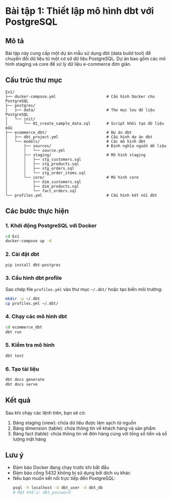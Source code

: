 # Bài tập 1: Thiết lập mô hình dbt với PostgreSQL

## Mô tả
Bài tập này cung cấp một dự án mẫu sử dụng dbt (data build tool) để chuyển đổi dữ liệu từ một cơ sở dữ liệu PostgreSQL. Dự án bao gồm các mô hình staging và core để xử lý dữ liệu e-commerce đơn giản.

## Cấu trúc thư mục
```
Ex1/
├── docker-compose.yml                      # Cấu hình Docker cho PostgreSQL
├── postgres/
│   ├── data/                               # Thư mục lưu dữ liệu PostgreSQL
│   └── init/
│       └── 01_create_sample_data.sql       # Script khởi tạo dữ liệu mẫu
├── ecommerce_dbt/                          # Dự án dbt
│   ├── dbt_project.yml                     # Cấu hình dự án dbt
│   └── models/                             # Các mô hình dbt
│       ├── sources/                        # Định nghĩa nguồn dữ liệu
│       │   └── source.yml
│       ├── staging/                        # Mô hình staging
│       │   ├── stg_customers.sql
│       │   ├── stg_products.sql
│       │   ├── stg_orders.sql
│       │   └── stg_order_items.sql
│       └── core/                           # Mô hình core
│           ├── dim_customers.sql
│           ├── dim_products.sql
│           └── fact_orders.sql
└── profiles.yml                            # Cấu hình kết nối dbt
```

## Các bước thực hiện

### 1. Khởi động PostgreSQL với Docker
```bash
cd Ex1
docker-compose up -d
```

### 2. Cài đặt dbt
```bash
pip install dbt-postgres
```

### 3. Cấu hình dbt profile
Sao chép file `profiles.yml` vào thư mục `~/.dbt/` hoặc tạo biến môi trường:
```bash
mkdir -p ~/.dbt
cp profiles.yml ~/.dbt/
```

### 4. Chạy các mô hình dbt
```bash
cd ecommerce_dbt
dbt run
```

### 5. Kiểm tra mô hình
```bash
dbt test
```

### 6. Tạo tài liệu
```bash
dbt docs generate
dbt docs serve
```

## Kết quả
Sau khi chạy các lệnh trên, bạn sẽ có:
1. Bảng staging (view): chứa dữ liệu được làm sạch từ nguồn
2. Bảng dimension (table): chứa thông tin về khách hàng và sản phẩm
3. Bảng fact (table): chứa thông tin về đơn hàng cùng với tổng số tiền và số lượng mặt hàng

## Lưu ý
- Đảm bảo Docker đang chạy trước khi bắt đầu
- Đảm bảo cổng 5432 không bị sử dụng bởi dịch vụ khác
- Nếu bạn muốn kết nối trực tiếp đến PostgreSQL:
  ```bash
  psql -h localhost -U dbt_user -d dbt_db
  # Mật khẩu: dbt_password
  ``` 